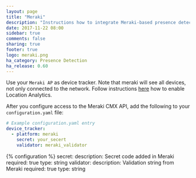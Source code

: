 ```yaml
---
layout: page
title: "Meraki"
description: "Instructions how to integrate Meraki-based presence detection into Home Assistant."
date: 2017-11-22 08:00
sidebar: true
comments: false
sharing: true
footer: true
logo: meraki.png
ha_category: Presence Detection
ha_release: 0.60
---
```

Use your `Meraki AP` as device tracker. Note that meraki will see all devices, not only connected to the network.
Follow instructions [here](https://meraki.cisco.com/technologies/location-analytics-api) how to enable Location Analytics. 

After you configure access to the Meraki CMX API, add the following to your `configuration.yaml` file:

```yaml
# Example configuration.yaml entry
device_tracker:
  - platform: meraki
    secret: your_secert
    validator: meraki_validator
```


{% configuration %}
  secret:
    description: Secret code added in Meraki
    required: true
    type: string
  validator:
    description: Validation string from Meraki
    required: true
    type: string
